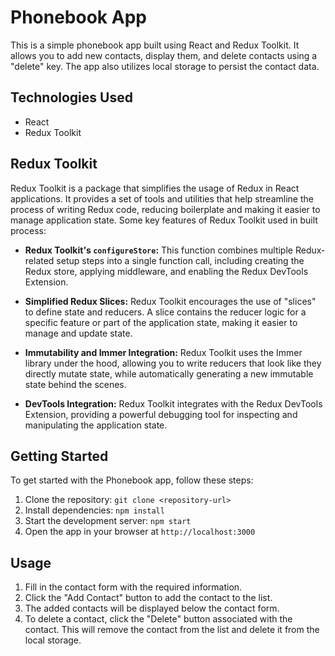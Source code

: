 # Phonebook App

This is a simple phonebook app built using React and Redux Toolkit. It allows
you to add new contacts, display them, and delete contacts using a "delete" key.
The app also utilizes local storage to persist the contact data.

## Technologies Used

- React
- Redux Toolkit

## Redux Toolkit

Redux Toolkit is a package that simplifies the usage of Redux in React
applications. It provides a set of tools and utilities that help streamline the
process of writing Redux code, reducing boilerplate and making it easier to
manage application state. Some key features of Redux Toolkit used in built
process:

- **Redux Toolkit's `configureStore`:** This function combines multiple
  Redux-related setup steps into a single function call, including creating the
  Redux store, applying middleware, and enabling the Redux DevTools Extension.

- **Simplified Redux Slices:** Redux Toolkit encourages the use of "slices" to
  define state and reducers. A slice contains the reducer logic for a specific
  feature or part of the application state, making it easier to manage and
  update state.

- **Immutability and Immer Integration:** Redux Toolkit uses the Immer library
  under the hood, allowing you to write reducers that look like they directly
  mutate state, while automatically generating a new immutable state behind the
  scenes.

- **DevTools Integration:** Redux Toolkit integrates with the Redux DevTools
  Extension, providing a powerful debugging tool for inspecting and manipulating
  the application state.

## Getting Started

To get started with the Phonebook app, follow these steps:

1. Clone the repository: `git clone <repository-url>`
2. Install dependencies: `npm install`
3. Start the development server: `npm start`
4. Open the app in your browser at `http://localhost:3000`

## Usage

1. Fill in the contact form with the required information.
2. Click the "Add Contact" button to add the contact to the list.
3. The added contacts will be displayed below the contact form.
4. To delete a contact, click the "Delete" button associated with the contact.
   This will remove the contact from the list and delete it from the local
   storage.
